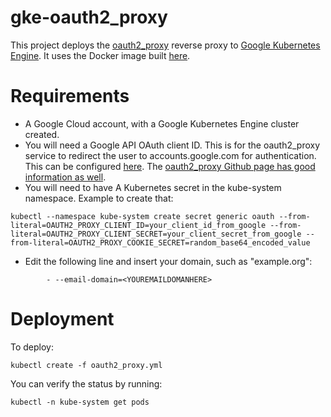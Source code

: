 # gke-oauth2_proxy

This project deploys the [oauth2_proxy](https://github.com/bitly/oauth2_proxy) reverse proxy to [Google Kubernetes Engine](https://cloud.google.com/kubernetes-engine/). It uses the Docker image built [here](https://github.com/bonovoxly/docker-oauth2_proxy).

# Requirements

- A Google Cloud account, with a Google Kubernetes Engine cluster created.
- You will need a Google API OAuth client ID. This is for the oauth2_proxy service to redirect the user to accounts.google.com for authentication. This can be configured [here](https://console.developers.google.com). The [oauth2_proxy Github page has good information as well](https://github.com/bitly/oauth2_proxy#google-auth-provider).
- You will need to have A Kubernetes secret in the kube-system namespace. Example to create that:

```
kubectl --namespace kube-system create secret generic oauth --from-literal=OAUTH2_PROXY_CLIENT_ID=your_client_id_from_google --from-literal=OAUTH2_PROXY_CLIENT_SECRET=your_client_secret_from_google --from-literal=OAUTH2_PROXY_COOKIE_SECRET=random_base64_encoded_value
```

- Edit the following line and insert your domain, such as "example.org":

```
        - --email-domain=<YOUREMAILDOMANHERE>
```

# Deployment

To deploy:

```
kubectl create -f oauth2_proxy.yml
```

You can verify the status by running:

```
kubectl -n kube-system get pods
```

